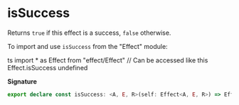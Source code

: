 # isSuccess

Returns `true` if this effect is a success, `false` otherwise.

To import and use `isSuccess` from the "Effect" module:

ts
import \* as Effect from "effect/Effect"
// Can be accessed like this
Effect.isSuccess
undefined

**Signature**

```ts
export declare const isSuccess: <A, E, R>(self: Effect<A, E, R>) => Effect<boolean, never, R>
```
